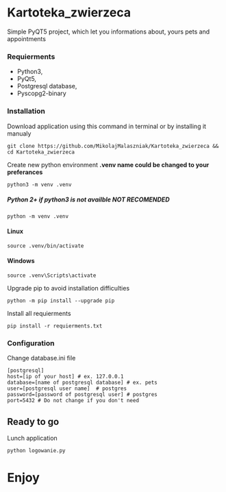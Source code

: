 # Kartoteka_zwierzeca
Simple PyQT5 project, which let you informations about, yours pets and appointments

### Requierments

+ Python3,
+ PyQt5,
+ Postgresql database,
+ Pyscopg2-binary



### Installation
Download application using this command in terminal or by installing it manualy
```
git clone https://github.com/MikolajMalaszniak/Kartoteka_zwierzeca && cd Kartoteka_zwierzeca
```
Create new python environment **.venv name could be changed to your preferances**
```
python3 -m venv .venv
```
##### Python 2+ if python3 is not availble **NOT RECOMENDED**
```
python -m venv .venv
```
#### Linux
```
source .venv/bin/activate
```
#### Windows
```
source .venv\Scripts\activate
```
Upgrade pip to avoid installation difficulties
```
python -m pip install --upgrade pip
```
Install all requierments
```
pip install -r requierments.txt
```
### Configuration

Change database.ini file
```
[postgresql]
host=[ip of your host] # ex. 127.0.0.1
database=[name of postgresql database] # ex. pets
user=[postgresql user name]  # postgres
password=[password of postgresql user] # postgres
port=5432 # Do not change if you don't need
```
## Ready to go
Lunch application
```
python logowanie.py
```
# Enjoy



